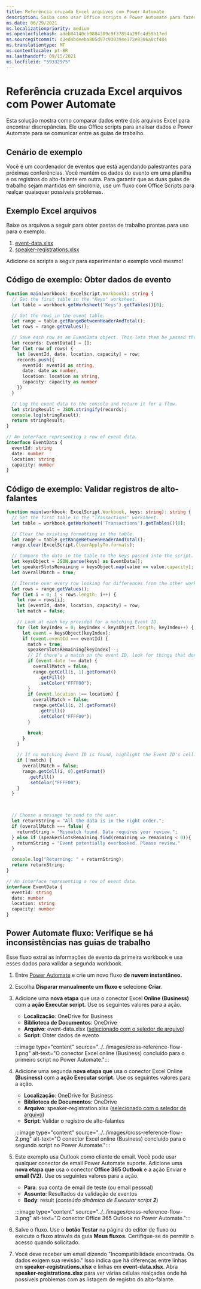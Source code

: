 ```yaml
---
title: Referência cruzada Excel arquivos com Power Automate
description: Saiba como usar Office scripts e Power Automate para fazer referência cruzada e formatar um arquivo Excel.
ms.date: 06/29/2021
ms.localizationpriority: medium
ms.openlocfilehash: adeb84140cb9884309c9f37854a29fc4d59b17ed
ms.sourcegitcommit: d3ed4bdeeba805d97c930394e172e8306a0cf484
ms.translationtype: MT
ms.contentlocale: pt-BR
ms.lasthandoff: 09/15/2021
ms.locfileid: "59332975"
---
```

# <a name="cross-reference-excel-files-with-power-automate"></a>Referência cruzada Excel arquivos com Power Automate

Esta solução mostra como comparar dados entre dois arquivos Excel para encontrar discrepâncias. Ele usa Office scripts para analisar dados e Power Automate para se comunicar entre as guias de trabalho.

## <a name="example-scenario"></a>Cenário de exemplo

Você é um coordenador de eventos que está agendando palestrantes para próximas conferências. Você mantém os dados do evento em uma planilha e os registros do alto-falante em outra. Para garantir que as duas guias de trabalho sejam mantidas em sincronia, use um fluxo com Office Scripts para realçar quaisquer possíveis problemas.

## <a name="sample-excel-files"></a>Exemplo Excel arquivos

Baixe os arquivos a seguir para obter pastas de trabalho prontas para uso para o exemplo.

1. <a href="event-data.xlsx">event-data.xlsx</a>
1. <a href="speaker-registrations.xlsx">speaker-registrations.xlsx</a>

Adicione os scripts a seguir para experimentar o exemplo você mesmo!

## <a name="sample-code-get-event-data"></a>Código de exemplo: Obter dados de evento

```TypeScript
function main(workbook: ExcelScript.Workbook): string {
  // Get the first table in the "Keys" worksheet.
  let table = workbook.getWorksheet('Keys').getTables()[0];

  // Get the rows in the event table.
  let range = table.getRangeBetweenHeaderAndTotal();
  let rows = range.getValues();

  // Save each row as an EventData object. This lets them be passed through Power Automate.
  let records: EventData[] = [];
  for (let row of rows) {
    let [eventId, date, location, capacity] = row;
    records.push({
      eventId: eventId as string,
      date: date as number,
      location: location as string,
      capacity: capacity as number
    })
  }

  // Log the event data to the console and return it for a flow.
  let stringResult = JSON.stringify(records);
  console.log(stringResult);
  return stringResult;
}

// An interface representing a row of event data.
interface EventData {
  eventId: string
  date: number
  location: string
  capacity: number
}
```

## <a name="sample-code-validate-speaker-registrations"></a>Código de exemplo: Validar registros de alto-falantes

```TypeScript
function main(workbook: ExcelScript.Workbook, keys: string): string {
  // Get the first table in the "Transactions" worksheet.
  let table = workbook.getWorksheet('Transactions').getTables()[0];

  // Clear the existing formatting in the table.
  let range = table.getRangeBetweenHeaderAndTotal();
  range.clear(ExcelScript.ClearApplyTo.formats);

  // Compare the data in the table to the keys passed into the script.
  let keysObject = JSON.parse(keys) as EventData[];
  let speakerSlotsRemaining = keysObject.map(value => value.capacity);
  let overallMatch = true;

  // Iterate over every row looking for differences from the other worksheet.
  let rows = range.getValues();
  for (let i = 0; i < rows.length; i++) {
    let row = rows[i];
    let [eventId, date, location, capacity] = row;
    let match = false;

    // Look at each key provided for a matching Event ID.
    for (let keyIndex = 0; keyIndex < keysObject.length; keyIndex++) {
      let event = keysObject[keyIndex];
      if (event.eventId === eventId) {
        match = true;
        speakerSlotsRemaining[keyIndex]--;
        // If there's a match on the event ID, look for things that don't match and highlight them.
        if (event.date !== date) {
          overallMatch = false;
          range.getCell(i, 1).getFormat()
            .getFill()
            .setColor("FFFF00");
        }
        if (event.location !== location) {
          overallMatch = false;
          range.getCell(i, 2).getFormat()
            .getFill()
            .setColor("FFFF00");
        }

        break;
      }
    }

    // If no matching Event ID is found, highlight the Event ID's cell.
    if (!match) {
      overallMatch = false;
      range.getCell(i, 0).getFormat()
        .getFill()
        .setColor("FFFF00");
    }
  }

  

  // Choose a message to send to the user.
  let returnString = "All the data is in the right order.";
  if (overallMatch === false) {
    returnString = "Mismatch found. Data requires your review.";
  } else if (speakerSlotsRemaining.find(remaining => remaining < 0)){
    returnString = "Event potentially overbooked. Please review."
  }

  console.log("Returning: " + returnString);
  return returnString;
}

// An interface representing a row of event data.
interface EventData {
  eventId: string
  date: number
  location: string
  capacity: number
}
```

## <a name="power-automate-flow-check-for-inconsistencies-across-the-workbooks"></a>Power Automate fluxo: Verifique se há inconsistências nas guias de trabalho

Esse fluxo extrai as informações de evento da primeira workbook e usa esses dados para validar a segunda workbook.

1. Entre [Power Automate](https://flow.microsoft.com) e crie um novo fluxo **de nuvem instantâneo.**
1. Escolha **Disparar manualmente um fluxo e** selecione **Criar**.
1. Adicione uma **nova etapa** que usa o conector Excel **Online (Business)** com a **ação Executar script.** Use os seguintes valores para a ação.
    * **Localização**: OneDrive for Business
    * **Biblioteca de Documentos**: OneDrive
    * **Arquivo**: event-data.xlsx ([selecionado com o seledor de arquivo](../../testing/power-automate-troubleshooting.md#select-workbooks-with-the-file-browser-control))
    * **Script**: Obter dados de evento

    :::image type="content" source="../../images/cross-reference-flow-1.png" alt-text="O conector Excel online (Business) concluído para o primeiro script no Power Automate.":::

1. Adicione uma segunda **nova etapa que** usa o conector Excel Online **(Business)** com a **ação Executar script.** Use os seguintes valores para a ação.
    * **Localização**: OneDrive for Business
    * **Biblioteca de Documentos**: OneDrive
    * **Arquivo**: speaker-registration.xlsx ([selecionado com o seledor de arquivo](../../testing/power-automate-troubleshooting.md#select-workbooks-with-the-file-browser-control))
    * **Script**: Validar o registro de alto-falantes

    :::image type="content" source="../../images/cross-reference-flow-2.png" alt-text="O conector Excel online (Business) concluído para o segundo script no Power Automate.":::
1. Este exemplo usa Outlook como cliente de email. Você pode usar qualquer conector de email Power Automate suporte. Adicione uma **nova etapa que** usa o conector **Office 365 Outlook** e a ação Enviar e **email (V2).** Use os seguintes valores para a ação.
    * **Para**: sua conta de email de teste (ou email pessoal)
    * **Assunto**: Resultados da validação de eventos
    * **Body**: result (_conteúdo dinâmico de Executar script **2**_)

    :::image type="content" source="../../images/cross-reference-flow-3.png" alt-text="O conector Office 365 Outlook no Power Automate.":::
1. Salve o fluxo. Use o **botão Testar** na página do editor de fluxo ou execute o fluxo através da guia **Meus fluxos.** Certifique-se de permitir o acesso quando solicitado.
1. Você deve receber um email dizendo "Incompatibilidade encontrada. Os dados exigem sua revisão." Isso indica que há diferenças entre linhas em **speaker-registrations.xlsx** e linhas em **event-data.xlsx**. Abra **speaker-registrations.xlsx** para ver várias células realçadas onde há possíveis problemas com as listagem de registro do alto-falante.
